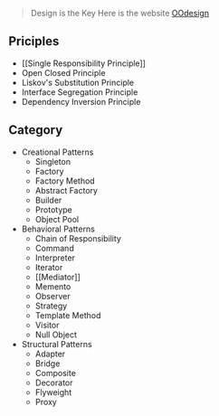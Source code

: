 > Design is the Key
Here is the website [OOdesign](https://www.oodesign.com/open-closed-principle)

## Priciples

- [[Single Responsibility Principle]]
- Open Closed Principle
- Liskov's Substitution Principle
- Interface Segregation Principle
- Dependency Inversion Principle

## Category

- Creational Patterns
	- Singleton
	- Factory
	- Factory Method
	- Abstract Factory
	- Builder
	- Prototype
	- Object Pool
- Behavioral Patterns
	- Chain of Responsibility
	- Command
	- Interpreter
	- Iterator
	- [[Mediator]]
	- Memento
	- Observer
	- Strategy
	- Template Method
	- Visitor
	- Null Object
- Structural Patterns
	- Adapter
	- Bridge
	- Composite
	- Decorator
	- Flyweight
	- Proxy